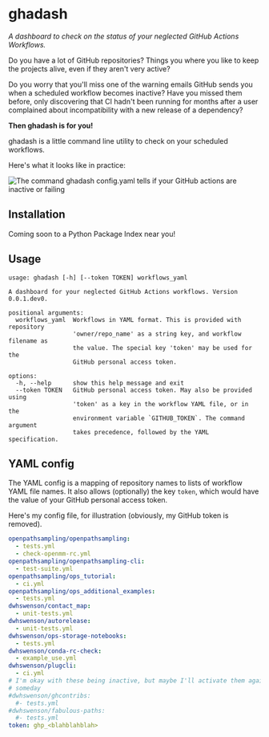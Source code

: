 # ghadash

*A dashboard to check on the status of your neglected GitHub Actions
Workflows.*

Do you have a lot of GitHub repositories? Things you where you like to keep the
projects alive, even if they aren't very active?

Do you worry that you'll miss one of the warning emails GitHub sends you when a
scheduled workflow becomes inactive? Have you missed them before, only
discovering that CI hadn't been running for months after a user complained
about incompatibility with a new release of a dependency?

**Then ghadash is for you!**

ghadash is a little command line utility to check on your scheduled workflows.

Here's what it looks like in practice:

![The command ghadash config.yaml tells if your GitHub actions are inactive or
failing](ghadash.gif)

## Installation

Coming soon to a Python Package Index near you!

<!-- 
python -m pip install ghadash
-->

## Usage

```text
usage: ghadash [-h] [--token TOKEN] workflows_yaml

A dashboard for your neglected GitHub Actions workflows. Version 0.0.1.dev0.

positional arguments:
  workflows_yaml  Workflows in YAML format. This is provided with repository
                  'owner/repo_name' as a string key, and workflow filename as
                  the value. The special key 'token' may be used for the
                  GitHub personal access token.

options:
  -h, --help      show this help message and exit
  --token TOKEN   GitHub personal access token. May also be provided using
                  'token' as a key in the workflow YAML file, or in the
                  environment variable `GITHUB_TOKEN`. The command argument
                  takes precedence, followed by the YAML specification.
```

## YAML config

The YAML config is a mapping of repository names to lists of workflow YAML file
names. It also allows (optionally) the key `token`, which would have the value
of your GitHub personal access token.

Here's my config file, for illustration (obviously, my GitHub token is removed).

```yaml
openpathsampling/openpathsampling:
  - tests.yml
  - check-openmm-rc.yml
openpathsampling/openpathsampling-cli:
  - test-suite.yml
openpathsampling/ops_tutorial:
  - ci.yml
openpathsampling/ops_additional_examples:
  - tests.yml
dwhswenson/contact_map:
  - unit-tests.yml
dwhswenson/autorelease:
  - unit-tests.yml
dwhswenson/ops-storage-notebooks:
  - tests.yml
dwhswenson/conda-rc-check:
  - example_use.yml
dwhswenson/plugcli:
  - ci.yml
# I'm okay with these being inactive, but maybe I'll activate them again
# someday
#dwhswenson/ghcontribs:
  #- tests.yml
#dwhswenson/fabulous-paths:
  #- tests.yml
token: ghp_<blahblahblah>
```

